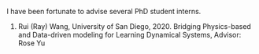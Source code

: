 I have been fortunate to advise several PhD student interns.

1. Rui (Ray) Wang, University of San Diego, 2020. Bridging Physics-based and Data-driven modeling for Learning Dynamical Systems, Advisor: Rose Yu
